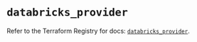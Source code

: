 # `databricks_provider`

Refer to the Terraform Registry for docs: [`databricks_provider`](https://registry.terraform.io/providers/databricks/databricks/1.96.0/docs/resources/provider).
